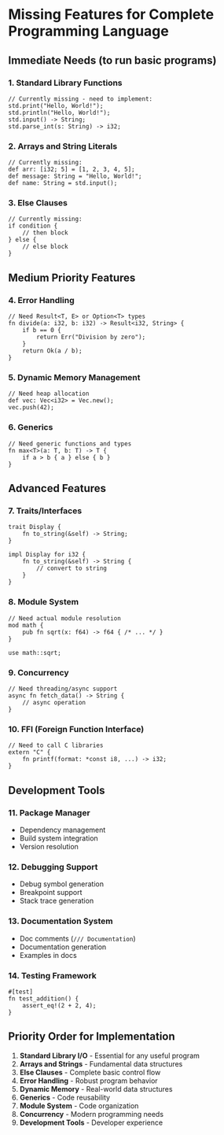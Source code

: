 # Missing Features for Complete Programming Language

## Immediate Needs (to run basic programs)

### 1. Standard Library Functions
```gloin
// Currently missing - need to implement:
std.print("Hello, World!");
std.println("Hello, World!");
std.input() -> String;
std.parse_int(s: String) -> i32;
```

### 2. Arrays and String Literals
```gloin
// Currently missing:
def arr: [i32; 5] = [1, 2, 3, 4, 5];
def message: String = "Hello, World!";
def name: String = std.input();
```

### 3. Else Clauses
```gloin
// Currently missing:
if condition {
    // then block
} else {
    // else block
}
```

## Medium Priority Features

### 4. Error Handling
```gloin
// Need Result<T, E> or Option<T> types
fn divide(a: i32, b: i32) -> Result<i32, String> {
    if b == 0 {
        return Err("Division by zero");
    }
    return Ok(a / b);
}
```

### 5. Dynamic Memory Management
```gloin
// Need heap allocation
def vec: Vec<i32> = Vec.new();
vec.push(42);
```

### 6. Generics
```gloin
// Need generic functions and types
fn max<T>(a: T, b: T) -> T {
    if a > b { a } else { b }
}
```

## Advanced Features

### 7. Traits/Interfaces
```gloin
trait Display {
    fn to_string(&self) -> String;
}

impl Display for i32 {
    fn to_string(&self) -> String {
        // convert to string
    }
}
```

### 8. Module System
```gloin
// Need actual module resolution
mod math {
    pub fn sqrt(x: f64) -> f64 { /* ... */ }
}

use math::sqrt;
```

### 9. Concurrency
```gloin
// Need threading/async support
async fn fetch_data() -> String {
    // async operation
}
```

### 10. FFI (Foreign Function Interface)
```gloin
// Need to call C libraries
extern "C" {
    fn printf(format: *const i8, ...) -> i32;
}
```

## Development Tools

### 11. Package Manager
- Dependency management
- Build system integration
- Version resolution

### 12. Debugging Support
- Debug symbol generation
- Breakpoint support
- Stack trace generation

### 13. Documentation System
- Doc comments (`/// Documentation`)
- Documentation generation
- Examples in docs

### 14. Testing Framework
```gloin
#[test]
fn test_addition() {
    assert_eq!(2 + 2, 4);
}
```

## Priority Order for Implementation

1. **Standard Library I/O** - Essential for any useful program
2. **Arrays and Strings** - Fundamental data structures
3. **Else Clauses** - Complete basic control flow
4. **Error Handling** - Robust program behavior
5. **Dynamic Memory** - Real-world data structures
6. **Generics** - Code reusability
7. **Module System** - Code organization
8. **Concurrency** - Modern programming needs
9. **Development Tools** - Developer experience
